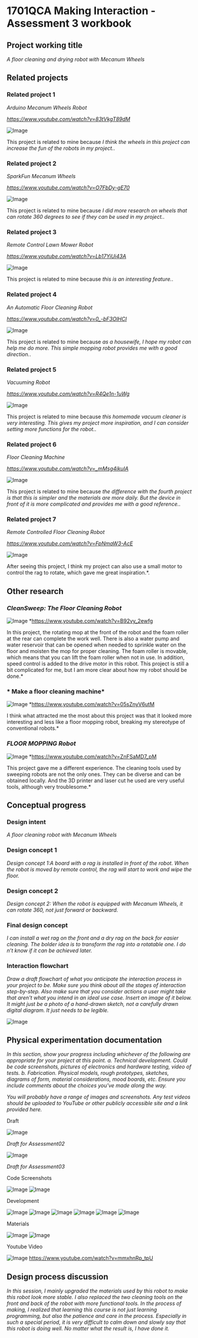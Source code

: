 # 1701QCA Making Interaction - Assessment 3 workbook



## Project working title ##
*A floor cleaning and drying robot with Mecanum Wheels*

## Related projects ##

### Related project 1 ###
*Arduino Mecanum Wheels Robot*

*https://www.youtube.com/watch?v=83tVkgT89dM*

![Image](relatedproject01.PNG)

This project is related to mine because *I think the wheels in this project can increase the fun of the robots in my project.*.

### Related project 2 ###
*SparkFun Mecanum Wheels*

*https://www.youtube.com/watch?v=O7FbDy-gE70*

![Image](relatedproject02.PNG)

This project is related to mine because *I did more research on wheels that can rotate 360 degrees to see if they can be used in my project.*.

### Related project 3 ###
*Remote Control Lawn Mower Robot*

*https://www.youtube.com/watch?v=Lb17YiUi43A*

![Image](relatedproject03.PNG)

This project is related to mine because *this is an interesting feature.*.

### Related project 4 ###
*An Automatic Floor Cleaning Robot*

*https://www.youtube.com/watch?v=0_-bF3OlHCI*

![Image](relatedproject04.PNG)

This project is related to mine because *as a housewife, I hope my robot can help me do more. This simple mopping robot provides me with a good direction.*.

### Related project 5 ###
*Vacuuming Robot*

*https://www.youtube.com/watch?v=R4Qe1n-1uWg*

![Image](relatedproject05.PNG)

This project is related to mine because *this homemade vacuum cleaner is very interesting. This gives my project more inspiration, and I can consider setting more functions for the robot.*.

### Related project 6 ###
*Floor Cleaning Machine*

*https://www.youtube.com/watch?v=_mMsg4ikuIA*

![Image](relatedproject06.PNG)

This project is related to mine because *the difference with the fourth project is that this is simpler and the materials are more daily. But the device in front of it is more complicated and provides me with a good reference.*.


### Related project 7 ###
*Remote Controlled Floor Cleaning Robot*

*https://www.youtube.com/watch?v=FpNmaW3-AcE*

![Image](RESEARCH01.PNG)

After seeing this project, I think my project can also use a small motor to control the rag to rotate, which gave me great inspiration.*.

## Other research ##

### *CleanSweep: The Floor Cleaning Robot* ###

![Image](relatedproject07.PNG)
*https://www.youtube.com/watch?v=B92vy_2ewfg

In this project, the rotating mop at the front of the robot and the foam roller at the rear can complete the work well. There is also a water pump and water reservoir that can be opened when needed to sprinkle water on the floor and moisten the mop for proper cleaning. The foam roller is movable, which means that you can lift the foam roller when not in use. In addition, speed control is added to the drive motor in this robot. This project is still a bit complicated for me, but I am more clear about how my robot should be done.*

### * Make a floor cleaning machine* ###

![Image](RESEARCH02.PNG)
*https://www.youtube.com/watch?v=05sZnyV6utM


I think what attracted me the most about this project was that it looked more interesting and less like a floor mopping robot, breaking my stereotype of conventional robots.*

### *FLOOR MOPPING Robot* ###

![Image](RESEARCH03.PNG)
*https://www.youtube.com/watch?v=ZnFSaMD7_pM


This project gave me a different experience. The cleaning tools used by sweeping robots are not the only ones. They can be diverse and can be obtained locally. And the 3D printer and laser cut he used are very useful tools, although very troublesome.*


## Conceptual progress ##

### Design intent ###
*A floor cleaning robot with Mecanum Wheels*

### Design concept 1 ###
*Design concept 1:A board with a rag is installed in front of the robot. When the robot is moved by remote control, the rag will start to work and wipe the floor.* 



### Design concept 2 ###
*Design concept 2: When the robot is equipped with Mecanum Wheels, it can rotate 360, not just forward or backward.*

### Final design concept ###
*I can install a wet rag on the front and a dry rag on the back for easier cleaning.
The bolder idea is to transform the rag into a rotatable one. I do n’t know if it can be achieved later.*

### Interaction flowchart ###
*Draw a draft flowchart of what you anticipate the interaction process in your project to be. Make sure you think about all the stages of interaction step-by-step. Also make sure that you consider actions a user might take that aren't what you intend in an ideal use case. Insert an image of it below. It might just be a photo of a hand-drawn sketch, not a carefully drawn digital diagram. It just needs to be legible.*

![Image](flowchat.PNG)

## Physical experimentation documentation ##

*In this section, show your progress including whichever of the following are appropriate for your project at this point.
a.	Technical development. Could be code screenshots, pictures of electronics and hardware testing, video of tests. 
b.	Fabrication. Physical models, rough prototypes, sketches, diagrams of form, material considerations, mood boards, etc.
Ensure you include comments about the choices you've made along the way.*

*You will probably have a range of images and screenshots. Any test videos should be uploaded to YouTube or other publicly accessible site and a link provided here.*

Draft

![Image](draft.PNG)

*Draft for Assessment02*

![Image](draft02.PNG)

*Draft for Assessment03*



Code Screenshots

![Image](code1.PNG)
![Image](code2.PNG)




Development

![Image](development06.PNG)
![Image](development07.PNG)
![Image](development08.PNG)
![Image](development09.PNG)
![Image](development13.PNG)
![Image](development14.PNG)


Materials


![Image](development10.PNG)
![Image](development11.PNG)


Youtube Video

![Image](video.PNG)
https://www.youtube.com/watch?v=mmxhnRp_tpU

## Design process discussion ##
*In this session, I mainly upgraded the materials used by this robot to make this robot look more stable. I also replaced the two cleaning tools on the front and back of the robot with more functional tools. In the process of making, I realized that learning this course is not just learning programming, but also the patience and care in the process. Especially in such a special period, it is very difficult to calm down and slowly say that this robot is doing well. No matter what the result is, I have done it.*


